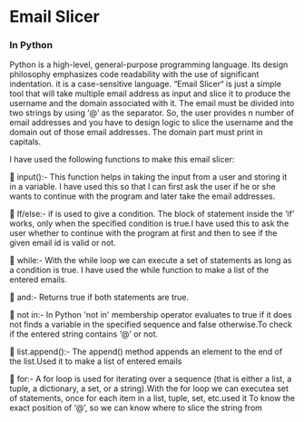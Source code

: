 # Email Slicer
### In Python
Python is a high-level, general-purpose programming language. Its design philosophy emphasizes code readability with the use of significant indentation. it is a case-sensitive language.
“Email Slicer“ is just a simple tool that will take multiple email address as input and slice it to produce the username and the domain associated with it. The email must be divided into two strings by using ‘@’ as the separator. So, the user provides n number of email addresses and you have to design logic to slice the username and the domain out of those email addresses. The domain part must print in capitals.

I have used the following functions to make this email slicer:

 input():- This function helps in taking the input from a user and storing it in a variable. I have used this so that I can first ask the user if he or she wants to continue with the program and later take the email addresses.

 If/else:- if is used to give a condition. The block of statement inside the ‘if’ works, only when the specified condition is true.I have used this to ask the user whether to continue with the program at first and then to see if the given email id is valid or not.

 while:- With the while loop we can execute a set of statements as long as a condition is true. I have used the while function to make a list of the entered emails.

 and:- Returns true if both statements are true.

 not in:- In Python 'not in' membership operator evaluates to true if it does not finds a variable in the specified sequence and false otherwise.To check if the entered string contains ‘@’ or not.

 list.append():- The append() method appends an element to the end of the list.Used it to make a list of entered emails

 for:- A for loop is used for iterating over a sequence (that is either a list, a tuple, a dictionary, a set, or a string).With the for loop we can executea set of statements, once for each item in a list, tuple, set, etc.used it To know the exact position of ‘@’, so we can know where to slice the string from



